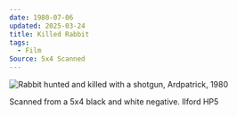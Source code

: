 ```yaml
---
date: 1980-07-06
updated: 2025-03-24
title: Killed Rabbit
tags:
  - Film
Source: 5x4 Scanned
---
```


![Rabbit hunted and killed with a shotgun, Ardpatrick, 1980](https://live.staticflickr.com/65535/49849909736_6372778ccc_3k.jpg)
<!-- more -->
Scanned from a 5x4 black and white negative. Ilford HP5